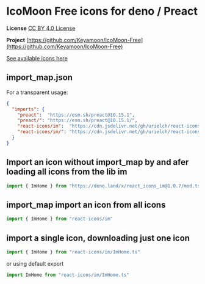 # IcoMoon Free icons for deno / Preact

**License** [CC BY 4.0 License](https://github.com/Keyamoon/IcoMoon-Free/blob/master/License.txt)

**Project** [https://github.com/Keyamoon/IcoMoon-Free](https://github.com/Keyamoon/IcoMoon-Free)

[See available icons here](https://react-icons.github.io/react-icons/icons?name=im)

## import_map.json

For a transparent usage:

```json
{
  "imports": {
    "preact":  "https://esm.sh/preact@10.15.1",
    "preact/": "https://esm.sh/preact@10.15.1/",
    "react-icons/im":  "https://cdn.jsdelivr.net/gh/urielch/react-icons-im@1.0.7/mod.ts",
    "react-icons/im/": "https://cdn.jsdelivr.net/gh/urielch/react-icons-im@1.0.7/ico/",
  }
}
```

## Import an icon without import_map by and afer loading all icons from the lib im

```ts
import { ImHome } from "https://deno.land/x/react_icons_im@1.0.7/mod.ts"
```

## import_map import an icon from all icons

```ts
import { ImHome } from "react-icons/im"
```

## import a single icon, downloading just one icon

```ts
import { ImHome } from "react-icons/im/ImHome.ts"
```

or using default export

```ts
import ImHome from "react-icons/im/ImHome.ts"
```

